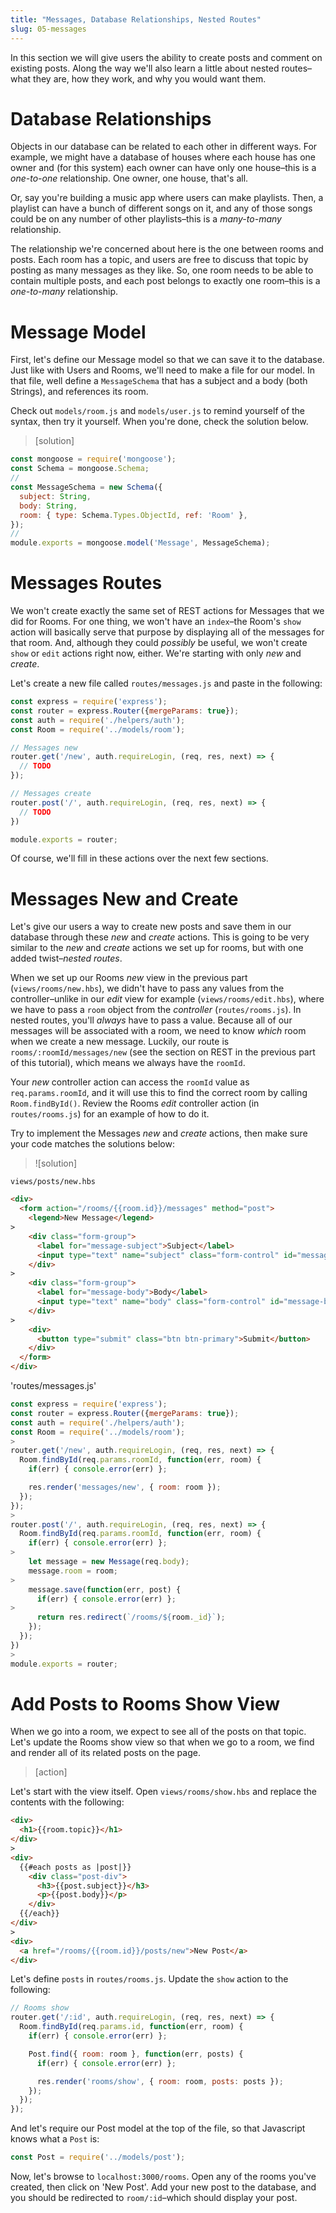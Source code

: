```yaml
---
title: "Messages, Database Relationships, Nested Routes"
slug: 05-messages
---
```


In this section we will give users the ability to create posts and comment on existing posts.  Along the way we'll also learn a little about nested routes–what they are, how they work, and why you would want them.

# Database Relationships

Objects in our database can be related to each other in different ways. For example, we might have a database of houses where each house has one owner and (for this system) each owner can have only one house–this is a _one-to-one_ relationship. One owner, one house, that's all.

<!-- TODO: diagram & schema -->

Or, say you're building a music app where users can make playlists. Then, a playlist can have a bunch of different songs on it, and any of those songs could be on any number of other playlists–this is a _many-to-many_ relationship.

<!-- TODO: diagram & schema -->

The relationship we're concerned about here is the one between rooms and posts. Each room has a topic, and users are free to discuss that topic by posting as many messages as they like. So, one room needs to be able to contain multiple posts, and each post belongs to exactly one room–this is a _one-to-many_ relationship.

<!-- TODO: diagram & schema -->

# Message Model

First, let's define our Message model so that we can save it to the database.  Just like with Users and Rooms, we'll need to make a file for our model.  In that file, well define a `MessageSchema` that has a subject and a body (both Strings), and references its room.

Check out `models/room.js` and `models/user.js` to remind yourself of the syntax, then try it yourself. When you're done, check the solution below.

> [solution]
>
```Javascript
const mongoose = require('mongoose');
const Schema = mongoose.Schema;
//
const MessageSchema = new Schema({
  subject: String,
  body: String,
  room: { type: Schema.Types.ObjectId, ref: 'Room' },
});
//
module.exports = mongoose.model('Message', MessageSchema);
```

<!-- # Nested Routes -->

<!-- TODO: include adding code for nesting posts inside rooms -->

# Messages Routes

We won't create exactly the same set of REST actions for Messages that we did for Rooms. For one thing, we won't have an `index`–the Room's `show` action will basically serve that purpose by displaying all of the messages for that room.  And, although they could _possibly_ be useful, we won't create `show` or `edit` actions right now, either. We're starting with only _new_ and _create_.

Let's create a new file called `routes/messages.js` and paste in the following:

```Javascript
const express = require('express');
const router = express.Router({mergeParams: true});
const auth = require('./helpers/auth');
const Room = require('../models/room');

// Messages new
router.get('/new', auth.requireLogin, (req, res, next) => {
  // TODO
});

// Messages create
router.post('/', auth.requireLogin, (req, res, next) => {
  // TODO
})

module.exports = router;
```

Of course, we'll fill in these actions over the next few sections.

# Messages New and Create

Let's give our users a way to create new posts and save them in our database through these _new_ and _create_ actions. This is going to be very similar to the _new_ and _create_ actions we set up for rooms, but with one added twist–_nested routes_.

When we set up our Rooms _new_ view in the previous part (`views/rooms/new.hbs`), we didn't have to pass any values from the controller–unlike in our _edit_ view for example (`views/rooms/edit.hbs`), where we have to pass a `room` object from the _controller_ (`routes/rooms.js`). In nested routes, you'll _always_ have to pass a value. Because all of our messages will be associated with a room, we need to know _which_ room when we create a new message. Luckily, our route is `rooms/:roomId/messages/new` (see the section on REST in the previous part of this tutorial), which means we always have the `roomId`.

Your _new_ controller action can access the `roomId` value as `req.params.roomId`, and it will use this to find the correct room by calling `Room.findById()`. Review the Rooms _edit_ controller action (in `routes/rooms.js`) for an example of how to do it.

Try to implement the Messages _new_ and _create_ actions, then make sure your code matches the solutions below:

>![solution]
>
`views/posts/new.hbs`
>
```HTML
<div>
  <form action="/rooms/{{room.id}}/messages" method="post">
    <legend>New Message</legend>
>
    <div class="form-group">
      <label for="message-subject">Subject</label>
      <input type="text" name="subject" class="form-control" id="message-subject">
    </div>
>
    <div class="form-group">
      <label for="message-body">Body</label>
      <input type="text" name="body" class="form-control" id="message-body">
    </div>
>
    <div>
      <button type="submit" class="btn btn-primary">Submit</button>
    </div>
  </form>
</div>
```
>
'routes/messages.js'
>
```Javascript
const express = require('express');
const router = express.Router({mergeParams: true});
const auth = require('./helpers/auth');
const Room = require('../models/room');
>
router.get('/new', auth.requireLogin, (req, res, next) => {
  Room.findById(req.params.roomId, function(err, room) {
    if(err) { console.error(err) };

    res.render('messages/new', { room: room });
  });
});
>
router.post('/', auth.requireLogin, (req, res, next) => {
  Room.findById(req.params.roomId, function(err, room) {
    if(err) { console.error(err) };
>
    let message = new Message(req.body);
    message.room = room;
>
    message.save(function(err, post) {
      if(err) { console.error(err) };
>
      return res.redirect(`/rooms/${room._id}`);
    });
  });
})
>
module.exports = router;
```

<!-- TODO: 'messages' or 'posts'? -->

# Add Posts to Rooms Show View

When we go into a room, we expect to see all of the posts on that topic. Let's update the Rooms show view so that when we go to a room, we find and render all of its related posts on the page.

>[action]
>
Let's start with the view itself.  Open `views/rooms/show.hbs` and replace the contents with the following:
>
```HTML
<div>
  <h1>{{room.topic}}</h1>
</div>
>
<div>
  {{#each posts as |post|}}
    <div class="post-div">
      <h3>{{post.subject}}</h3>
      <p>{{post.body}}</p>
    </div>
  {{/each}}
</div>
>
<div>
  <a href="/rooms/{{room.id}}/posts/new">New Post</a>
</div>
```

<!-- TODO: walk through code.  esp:, do I need to intro or review #each? New Post link is new, also -->

<!-- TODO: info box about partials -->

Let's define `posts` in `routes/rooms.js`.  Update the `show` action to the following:

```Javascript
// Rooms show
router.get('/:id', auth.requireLogin, (req, res, next) => {
  Room.findById(req.params.id, function(err, room) {
    if(err) { console.error(err) };

    Post.find({ room: room }, function(err, posts) {
      if(err) { console.error(err) };

      res.render('rooms/show', { room: room, posts: posts });
    });
  });
});
```

And let's require our Post model at the top of the file, so that Javascript knows what a `Post` is:

```Javascript
const Post = require('../models/post');
```

<!-- TODO: walk through code -->

Now, let's browse to `localhost:3000/rooms`.  Open any of the rooms you've created, then click on 'New Post'. Add your new post to the database, and you should be redirected to `room/:id`–which should display your post.

<!-- # Partials -->
<!-- TODO: stretch/optional -->

<!-- # Posts Delete -->
<!-- TODO/stretch -->

<!-- # Comments -->
<!-- TODO/student assigned -->
